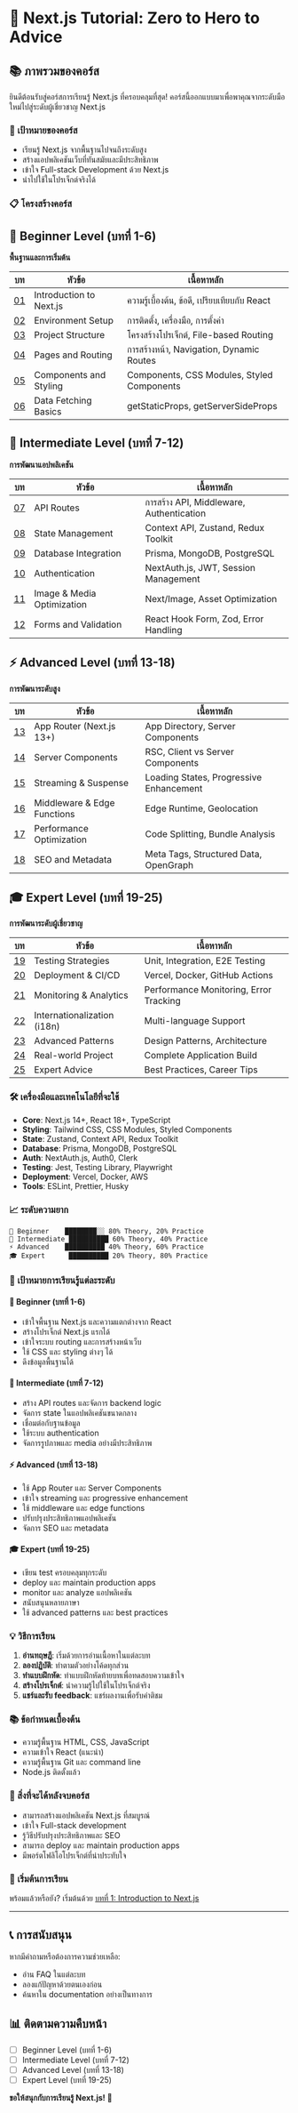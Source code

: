 # 🚀 Next.js Tutorial: Zero to Hero to Advice

## 📚 ภาพรวมของคอร์ส

ยินดีต้อนรับสู่คอร์สการเรียนรู้ Next.js ที่ครอบคลุมที่สุด! คอร์สนี้ออกแบบมาเพื่อพาคุณจากระดับมือใหม่ไปสู่ระดับผู้เชี่ยวชาญ Next.js

### 🎯 เป้าหมายของคอร์ส
- เรียนรู้ Next.js จากพื้นฐานไปจนถึงระดับสูง
- สร้างแอปพลิเคชันเว็บที่ทันสมัยและมีประสิทธิภาพ
- เข้าใจ Full-stack Development ด้วย Next.js
- นำไปใช้ในโปรเจ็กต์จริงได้

### 📋 โครงสร้างคอร์ส

## 🌱 **Beginner Level (บทที่ 1-6)**
**พื้นฐานและการเริ่มต้น**

| บท | หัวข้อ | เนื้อหาหลัก |
|-----|--------|-------------|
| [01](./01-introduction.md) | Introduction to Next.js | ความรู้เบื้องต้น, ข้อดี, เปรียบเทียบกับ React |
| [02](./02-environment-setup.md) | Environment Setup | การติดตั้ง, เครื่องมือ, การตั้งค่า |
| [03](./03-project-structure.md) | Project Structure | โครงสร้างโปรเจ็กต์, File-based Routing |
| [04](./04-pages-routing.md) | Pages and Routing | การสร้างหน้า, Navigation, Dynamic Routes |
| [05](./05-components-styling.md) | Components and Styling | Components, CSS Modules, Styled Components |
| [06](./06-data-fetching-basics.md) | Data Fetching Basics | getStaticProps, getServerSideProps |

## 🚀 **Intermediate Level (บทที่ 7-12)**
**การพัฒนาแอปพลิเคชัน**

| บท | หัวข้อ | เนื้อหาหลัก |
|-----|--------|-------------|
| [07](./07-api-routes.md) | API Routes | การสร้าง API, Middleware, Authentication |
| [08](./08-state-management.md) | State Management | Context API, Zustand, Redux Toolkit |
| [09](./09-database-integration.md) | Database Integration | Prisma, MongoDB, PostgreSQL |
| [10](./10-authentication.md) | Authentication | NextAuth.js, JWT, Session Management |
| [11](./11-image-optimization.md) | Image & Media Optimization | Next/Image, Asset Optimization |
| [12](./12-forms-validation.md) | Forms and Validation | React Hook Form, Zod, Error Handling |

## ⚡ **Advanced Level (บทที่ 13-18)**
**การพัฒนาระดับสูง**

| บท | หัวข้อ | เนื้อหาหลัก |
|-----|--------|-------------|
| [13](./13-app-router.md) | App Router (Next.js 13+) | App Directory, Server Components |
| [14](./14-server-components.md) | Server Components | RSC, Client vs Server Components |
| [15](./15-streaming-suspense.md) | Streaming & Suspense | Loading States, Progressive Enhancement |
| [16](./16-middleware-edge.md) | Middleware & Edge Functions | Edge Runtime, Geolocation |
| [17](./17-performance-optimization.md) | Performance Optimization | Code Splitting, Bundle Analysis |
| [18](./18-seo-metadata.md) | SEO and Metadata | Meta Tags, Structured Data, OpenGraph |

## 🎓 **Expert Level (บทที่ 19-25)**
**การพัฒนาระดับผู้เชี่ยวชาญ**

| บท | หัวข้อ | เนื้อหาหลัก |
|-----|--------|-------------|
| [19](./19-testing-strategies.md) | Testing Strategies | Unit, Integration, E2E Testing |
| [20](./20-deployment-ci-cd.md) | Deployment & CI/CD | Vercel, Docker, GitHub Actions |
| [21](./21-monitoring-analytics.md) | Monitoring & Analytics | Performance Monitoring, Error Tracking |
| [22](./22-internationalization.md) | Internationalization (i18n) | Multi-language Support |
| [23](./23-advanced-patterns.md) | Advanced Patterns | Design Patterns, Architecture |
| [24](./24-real-world-project.md) | Real-world Project | Complete Application Build |
| [25](./25-expert-advice.md) | Expert Advice | Best Practices, Career Tips |

### 🛠️ เครื่องมือและเทคโนโลยีที่จะใช้

- **Core**: Next.js 14+, React 18+, TypeScript
- **Styling**: Tailwind CSS, CSS Modules, Styled Components
- **State**: Zustand, Context API, Redux Toolkit
- **Database**: Prisma, MongoDB, PostgreSQL
- **Auth**: NextAuth.js, Auth0, Clerk
- **Testing**: Jest, Testing Library, Playwright
- **Deployment**: Vercel, Docker, AWS
- **Tools**: ESLint, Prettier, Husky

### 📈 ระดับความยาก

```
🌱 Beginner    ████████░░ 80% Theory, 20% Practice
🚀 Intermediate ██████████ 60% Theory, 40% Practice  
⚡ Advanced    ██████████ 40% Theory, 60% Practice
🎓 Expert      ██████████ 20% Theory, 80% Practice
```

### 🎯 เป้าหมายการเรียนรู้แต่ละระดับ

#### 🌱 **Beginner (บทที่ 1-6)**
- เข้าใจพื้นฐาน Next.js และความแตกต่างจาก React
- สร้างโปรเจ็กต์ Next.js แรกได้
- เข้าใจระบบ routing และการสร้างหน้าเว็บ
- ใช้ CSS และ styling ต่างๆ ได้
- ดึงข้อมูลพื้นฐานได้

#### 🚀 **Intermediate (บทที่ 7-12)**
- สร้าง API routes และจัดการ backend logic
- จัดการ state ในแอปพลิเคชันขนาดกลาง
- เชื่อมต่อกับฐานข้อมูล
- ใช้ระบบ authentication
- จัดการรูปภาพและ media อย่างมีประสิทธิภาพ

#### ⚡ **Advanced (บทที่ 13-18)**
- ใช้ App Router และ Server Components
- เข้าใจ streaming และ progressive enhancement
- ใช้ middleware และ edge functions
- ปรับปรุงประสิทธิภาพแอปพลิเคชัน
- จัดการ SEO และ metadata

#### 🎓 **Expert (บทที่ 19-25)**
- เขียน test ครอบคลุมทุกระดับ
- deploy และ maintain production apps
- monitor และ analyze แอปพลิเคชัน
- สนับสนุนหลายภาษา
- ใช้ advanced patterns และ best practices

### 💡 วิธีการเรียน

1. **อ่านทฤษฎี**: เริ่มด้วยการอ่านเนื้อหาในแต่ละบท
2. **ลองปฏิบัติ**: ทำตามตัวอย่างโค้ดทุกส่วน
3. **ทำแบบฝึกหัด**: ทำแบบฝึกหัดท้ายบทเพื่อทดสอบความเข้าใจ
4. **สร้างโปรเจ็กต์**: นำความรู้ไปใช้ในโปรเจ็กต์จริง
5. **แชร์และรับ feedback**: แชร์ผลงานเพื่อรับคำติชม

### 📚 ข้อกำหนดเบื้องต้น

- ความรู้พื้นฐาน HTML, CSS, JavaScript
- ความเข้าใจ React (แนะนำ)
- ความรู้พื้นฐาน Git และ command line
- Node.js ติดตั้งแล้ว

### 🎉 สิ่งที่จะได้หลังจบคอร์ส

- สามารถสร้างแอปพลิเคชัน Next.js ที่สมบูรณ์
- เข้าใจ Full-stack development
- รู้วิธีปรับปรุงประสิทธิภาพและ SEO
- สามารถ deploy และ maintain production apps
- มีพอร์ตโฟลิโอโปรเจ็กต์ที่น่าประทับใจ

### 🚀 เริ่มต้นการเรียน

พร้อมแล้วหรือยัง? เริ่มต้นด้วย [บทที่ 1: Introduction to Next.js](./01-introduction.md)

---

## 📞 การสนับสนุน

หากมีคำถามหรือต้องการความช่วยเหลือ:
- อ่าน FAQ ในแต่ละบท
- ลองแก้ปัญหาด้วยตนเองก่อน
- ค้นหาใน documentation อย่างเป็นทางการ

## 📊 ติดตามความคืบหน้า

- [ ] Beginner Level (บทที่ 1-6)
- [ ] Intermediate Level (บทที่ 7-12) 
- [ ] Advanced Level (บทที่ 13-18)
- [ ] Expert Level (บทที่ 19-25)

**ขอให้สนุกกับการเรียนรู้ Next.js! 🎯**
